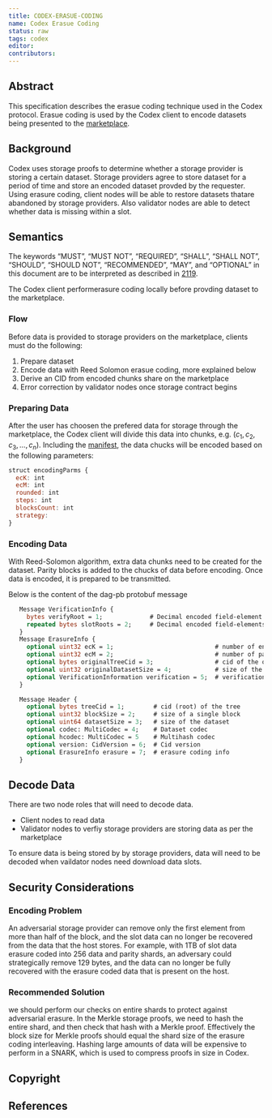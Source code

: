 ```yaml
---
title: CODEX-ERASUE-CODING
name: Codex Erasue Coding
status: raw
tags: codex
editor: 
contributors:
---
```


## Abstract

This specification describes the erasue coding technique used in the Codex protocol.
Erasue coding is used by the Codex client to encode datasets being presented to the [marketplace]().

## Background

Codex uses storage proofs to determine whether a storage provider is storing a certain dataset.
Storage providers agree to store dataset for a period of time and
store an encoded dataset provded by the requester.
Using erasure coding,
client nodes will be able to restore datasets thatare abandoned by storage providers.
Also validator nodes are able to detect whether data is missing within a slot.

## Semantics

The keywords “MUST”, “MUST NOT”, “REQUIRED”, “SHALL”, “SHALL NOT”,
“SHOULD”, “SHOULD NOT”, “RECOMMENDED”, “MAY”, and
“OPTIONAL” in this document are to be interpreted as described in [2119](https://www.ietf.org/rfc/rfc2119.txt).

The Codex client performerasure coding locally before provding dataset to the marketplace.

### Flow

Before data is provided to storage providers on the marketplace,
clients must do the following:

1.  Prepare dataset
2.  Encode data with Reed Solomon erasue coding, more explained below
3.  Derive an CID from encoded chunks share on the marketplace
4.  Error correction by validator nodes once storage contract begins

### Preparing Data

After the user has choosen the prefered data for storage through the marketplace,
the Codex client will divide this data into chunks, e.g. $(c_1, c_2, c_3, \ldots, c_{n})$.
Including the [manifest](manifest), the data chucks will be encoded based on the following parameters:

```js
struct encodingParms {
  ecK: int
  ecM: int
  rounded: int
  steps: int
  blocksCount: int
  strategy: 
}
```
### Encoding Data

With Reed-Solomon algorithm, extra data chunks need to be created for the dataset.
Parity blocks is added to the chucks of data before encoding.
Once data is encoded, it is prepared to be transmitted.


Below is the content of the dag-pb protobuf message 

```protobuf
   Message VerificationInfo {
     bytes verifyRoot = 1;             # Decimal encoded field-element
     repeated bytes slotRoots = 2;     # Decimal encoded field-elements
   }
   Message ErasureInfo {
     optional uint32 ecK = 1;                            # number of encoded blocks
     optional uint32 ecM = 2;                            # number of parity blocks
     optional bytes originalTreeCid = 3;                 # cid of the original dataset
     optional uint32 originalDatasetSize = 4;            # size of the original dataset
     optional VerificationInformation verification = 5;  # verification information
   }

   Message Header {
     optional bytes treeCid = 1;        # cid (root) of the tree
     optional uint32 blockSize = 2;     # size of a single block
     optional uint64 datasetSize = 3;   # size of the dataset
     optional codec: MultiCodec = 4;    # Dataset codec
     optional hcodec: MultiCodec = 5    # Multihash codec
     optional version: CidVersion = 6;  # Cid version
     optional ErasureInfo erasure = 7;  # erasure coding info
   }
```

## Decode Data

There are two node roles that will need to decode data.
- Client nodes to read data
- Validator nodes to verfiy storage providers are storing data as per the marketplace

To ensure data is being stored by by storage providers, data will need to be decoded when vaildator nodes need download data slots.


## Security Considerations

### Encoding Problem

An adversarial storage provider can remove only the first element from more than half of the block, and the slot data can no longer be recovered from the data that the host stores.
For example, with 1TB of slot data erasure coded into 256 data and parity shards, an adversary could strategically remove 129 bytes, and the data can no longer be fully recovered with the erasure coded data that is present on the host.

### Recommended Solution

we should perform our checks on entire shards to protect against adversarial erasure.
In the Merkle storage proofs, we need to hash the entire shard, and then check that hash with a Merkle proof.
Effectively the block size for Merkle proofs should equal the shard size of the erasure coding interleaving. Hashing large amounts of data will be expensive to perform in a SNARK, which is used to compress proofs in size in Codex.



## Copyright

## References
